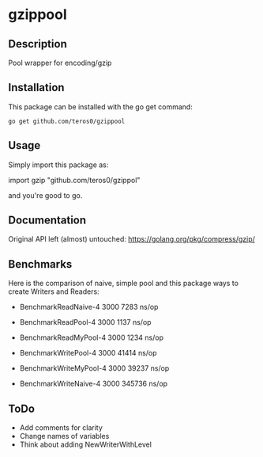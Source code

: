 gzippool
=======

Description
-----------

Pool wrapper for encoding/gzip

Installation
------------

This package can be installed with the go get command:

    go get github.com/teros0/gzippool

Usage
------------

Simply import this package as:

import gzip "github.com/teros0/gzippol"

and you're good to go.

Documentation
-------------

Original API left (almost) untouched: https://golang.org/pkg/compress/gzip/

Benchmarks
-------------

Here is the comparison of naive, simple pool and this package ways to create Writers and Readers:

* BenchmarkReadNaive-4     	    3000	      7283 ns/op
* BenchmarkReadPool-4      	    3000	      1137 ns/op
* BenchmarkReadMyPool-4    	    3000	      1234 ns/op

* BenchmarkWritePool-4     	    3000	     41414 ns/op
* BenchmarkWriteMyPool-4   	    3000	     39237 ns/op
* BenchmarkWriteNaive-4    	    3000	    345736 ns/op


ToDo
----

* Add comments for clarity
* Change names of variables
* Think about adding NewWriterWithLevel

